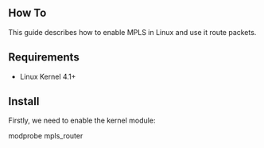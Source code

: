 ## How To

This guide describes how to enable MPLS in Linux and use it route packets.

## Requirements

* Linux Kernel 4.1+

## Install

Firstly, we need to enable the kernel module:

  modprobe mpls_router 
